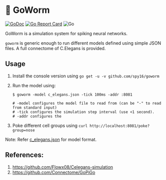 # 🐛 GoWorm

[![GoDoc](https://godoc.org/github.com/spy16/goworm?status.svg)](https://godoc.org/github.com/spy16/goworm) [![Go Report Card](https://goreportcard.com/badge/github.com/spy16/goworm)](https://goreportcard.com/report/github.com/spy16/goworm) ![Go](https://github.com/spy16/goworm/actions/workflows/build.yml/badge.svg)

GoWorm is a simulation system for spiking neural networks.

`goworm` is generic enough to run different models defined using simple JSON files. A full connectome of C.Elegans is
provided.

## Usage

1. Install the console version using `go get -u -v github.com/spy16/goworm`

2. Run the model using:

    ```shell
    $ goworm -model c_elegans.json -tick 100ms -addr :8081
    
    # -model configures the model file to read from (can be "-" to read from standard input)
    # -tick configures the simulation step interval (use <1 second).
    # -addr configures the
    ```

3. Poke different cell groups using `curl http://localhost:8081/poke?group=nose`

Note: Refer [c_elegans.json](./c_elegans.json) for model format.

## References:

1. <https://github.com/Flowx08/Celegans-simulation>
2. <https://github.com/Connectome/GoPiGo>
